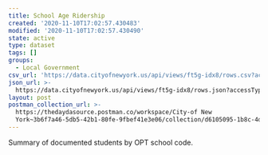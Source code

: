 ```yaml
---
title: School Age Ridership
created: '2020-11-10T17:02:57.430483'
modified: '2020-11-10T17:02:57.430490'
state: active
type: dataset
tags: []
groups:
  - Local Government
csv_url: 'https://data.cityofnewyork.us/api/views/ft5g-idx8/rows.csv?accessType=DOWNLOAD'
json_url: >-
  https://data.cityofnewyork.us/api/views/ft5g-idx8/rows.json?accessType=DOWNLOAD
layout: post
postman_collection_url: >-
  https://thedaydasource.postman.co/workspace/City-of New
  York~3b6f7a46-5db5-42b1-80fe-9fbef41e3e06/collection/d6105095-1b8c-4d6e-b446-d3a64ddec9dd
---
```

Summary of documented students by OPT school code.
